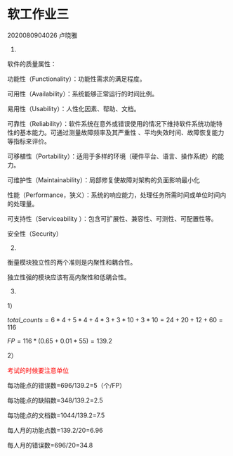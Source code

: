 # 软工作业三

2020080904026 卢晓雅

1.

软件的质量属性：

功能性（Functionality）：功能性需求的满足程度。

可用性（Availability）：系统能够正常运行的时间比例。

易用性（Usability）：人性化因素、帮助、文档。

可靠性（Reliability）：软件系统在意外或错误使用的情况下维持软件系统功能特性的基本能力。可通过测量故障频率及其严重性 、平均失效时间、故障恢复能力等指标来评价。

可移植性（Portability）：适用于多样的环境（硬件平台、语言、操作系统）的能力。

可维护性（Maintainability）：局部修复使故障对架构的负面影响最小化

性能（Performance，狭义）：系统的响应能力，处理任务所需时间或单位时间内的处理量。

可支持性（Serviceability ）：包含可扩展性、兼容性、可测性、可配置性等。

安全性（Security）





2.

衡量模块独立性的两个准则是内聚性和耦合性。

独立性强的模块应该有高内聚性和低耦合性。



3.

1）

$total\_counts=6*4+5*4+4*3+3*10+3*10=24+20+12+60=116$

$FP=116*(0.65+0.01*55)=139.2$

2）

<font color='red'>考试的时候要注意单位</font>

每功能点的错误数=696/139.2=5（个/FP）

每功能点的缺陷数=348/139.2=2.5

每功能点的文档数=1044/139.2=7.5

每人月的功能点数=139.2/20=6.96

每人月的错误数=696/20=34.8


